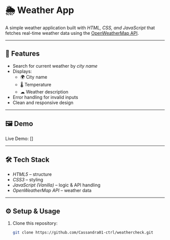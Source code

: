 # 🌦 Weather App

A simple weather application built with *HTML, CSS, and JavaScript* that fetches real-time weather data using the [OpenWeatherMap API](https://openweathermap.org/api).

---

## 🚀 Features
- Search for current weather by *city name*
- Displays:
  - 🌍 City name
  - 🌡 Temperature
  - ☁ Weather description
- Error handling for invalid inputs
- Clean and responsive design

---

## 🖼 Demo
Live Demo: []

---

## 🛠 Tech Stack
- *HTML5* – structure
- *CSS3* – styling
- *JavaScript (Vanilla)* – logic & API handling
- *OpenWeatherMap API* – weather data

---

## ⚙ Setup & Usage
1. Clone this repository:
   ```bash
   git clone https://github.com/Cassandra01-ctrl/weathercheck.git